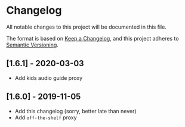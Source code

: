 # Changelog

All notable changes to this project will be documented in this file.

The format is based on [Keep a Changelog](https://keepachangelog.com/en/1.0.0/),
and this project adheres to [Semantic Versioning](https://semver.org/spec/v2.0.0.html).

## [1.6.1] - 2020-03-03

- Add kids audio guide proxy

## [1.6.0] - 2019-11-05

- Add this changelog (sorry, better late than never)
- Add `off-the-shelf` proxy
